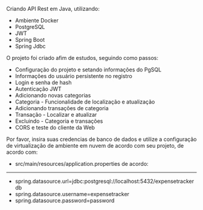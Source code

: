 Criando API Rest em Java, utilizando:
- Ambiente Docker
- PostgreSQL
- JWT
- Spring Boot
- Spring Jdbc 

O projeto foi criado afim de estudos, seguindo como passos:
- Configuração do projeto e setando informações do PgSQL
- Informações do usuário persistente no registro
- Login e senha de hash
- Autenticação JWT
- Adicionando novas categorias
- Categoria - Funcionalidade de localização e atualização
- Adicionando transações de categoria
- Transação - Localizar e atualizar
- Excluindo - Categoria e transações
- CORS e teste do cliente da Web

Por favor, insira suas credencias de banco de dados e utilize a configuração de virtualização de ambiente em nuvem de acordo com seu projeto, de acordo com:
- src/main/resources/application.properties de acordo:
******************************************************
- spring.datasource.url=jdbc:postgresql://localhost:5432/expensetrackerdb
- spring.datasource.username=expensetracker
- spring.datasource.password=password
